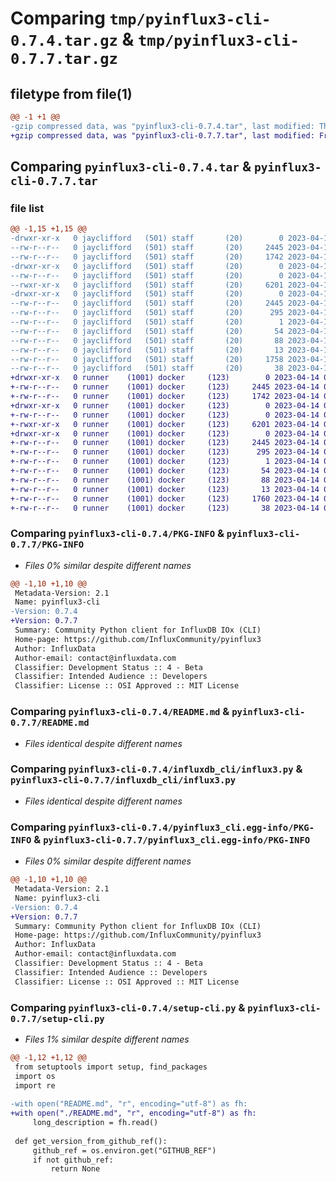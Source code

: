 # Comparing `tmp/pyinflux3-cli-0.7.4.tar.gz` & `tmp/pyinflux3-cli-0.7.7.tar.gz`

## filetype from file(1)

```diff
@@ -1 +1 @@
-gzip compressed data, was "pyinflux3-cli-0.7.4.tar", last modified: Thu Apr 13 14:43:41 2023, max compression
+gzip compressed data, was "pyinflux3-cli-0.7.7.tar", last modified: Fri Apr 14 08:21:29 2023, max compression
```

## Comparing `pyinflux3-cli-0.7.4.tar` & `pyinflux3-cli-0.7.7.tar`

### file list

```diff
@@ -1,15 +1,15 @@
-drwxr-xr-x   0 jayclifford   (501) staff       (20)        0 2023-04-13 14:43:41.217357 pyinflux3-cli-0.7.4/
--rw-r--r--   0 jayclifford   (501) staff       (20)     2445 2023-04-13 14:43:41.217038 pyinflux3-cli-0.7.4/PKG-INFO
--rw-r--r--   0 jayclifford   (501) staff       (20)     1742 2023-04-12 13:42:15.000000 pyinflux3-cli-0.7.4/README.md
-drwxr-xr-x   0 jayclifford   (501) staff       (20)        0 2023-04-13 14:43:41.212882 pyinflux3-cli-0.7.4/influxdb_cli/
--rw-r--r--   0 jayclifford   (501) staff       (20)        0 2023-04-13 13:57:11.000000 pyinflux3-cli-0.7.4/influxdb_cli/__init__.py
--rwxr-xr-x   0 jayclifford   (501) staff       (20)     6201 2023-04-11 16:54:23.000000 pyinflux3-cli-0.7.4/influxdb_cli/influx3.py
-drwxr-xr-x   0 jayclifford   (501) staff       (20)        0 2023-04-13 14:43:41.216521 pyinflux3-cli-0.7.4/pyinflux3_cli.egg-info/
--rw-r--r--   0 jayclifford   (501) staff       (20)     2445 2023-04-13 14:43:41.000000 pyinflux3-cli-0.7.4/pyinflux3_cli.egg-info/PKG-INFO
--rw-r--r--   0 jayclifford   (501) staff       (20)      295 2023-04-13 14:43:41.000000 pyinflux3-cli-0.7.4/pyinflux3_cli.egg-info/SOURCES.txt
--rw-r--r--   0 jayclifford   (501) staff       (20)        1 2023-04-13 14:43:41.000000 pyinflux3-cli-0.7.4/pyinflux3_cli.egg-info/dependency_links.txt
--rw-r--r--   0 jayclifford   (501) staff       (20)       54 2023-04-13 14:43:41.000000 pyinflux3-cli-0.7.4/pyinflux3_cli.egg-info/entry_points.txt
--rw-r--r--   0 jayclifford   (501) staff       (20)       88 2023-04-13 14:43:41.000000 pyinflux3-cli-0.7.4/pyinflux3_cli.egg-info/requires.txt
--rw-r--r--   0 jayclifford   (501) staff       (20)       13 2023-04-13 14:43:41.000000 pyinflux3-cli-0.7.4/pyinflux3_cli.egg-info/top_level.txt
--rw-r--r--   0 jayclifford   (501) staff       (20)     1758 2023-04-13 14:31:24.000000 pyinflux3-cli-0.7.4/setup-cli.py
--rw-r--r--   0 jayclifford   (501) staff       (20)       38 2023-04-13 14:43:41.217451 pyinflux3-cli-0.7.4/setup.cfg
+drwxr-xr-x   0 runner    (1001) docker     (123)        0 2023-04-14 08:21:29.476717 pyinflux3-cli-0.7.7/
+-rw-r--r--   0 runner    (1001) docker     (123)     2445 2023-04-14 08:21:29.476717 pyinflux3-cli-0.7.7/PKG-INFO
+-rw-r--r--   0 runner    (1001) docker     (123)     1742 2023-04-14 08:21:23.000000 pyinflux3-cli-0.7.7/README.md
+drwxr-xr-x   0 runner    (1001) docker     (123)        0 2023-04-14 08:21:29.476717 pyinflux3-cli-0.7.7/influxdb_cli/
+-rw-r--r--   0 runner    (1001) docker     (123)        0 2023-04-14 08:21:23.000000 pyinflux3-cli-0.7.7/influxdb_cli/__init__.py
+-rwxr-xr-x   0 runner    (1001) docker     (123)     6201 2023-04-14 08:21:23.000000 pyinflux3-cli-0.7.7/influxdb_cli/influx3.py
+drwxr-xr-x   0 runner    (1001) docker     (123)        0 2023-04-14 08:21:29.476717 pyinflux3-cli-0.7.7/pyinflux3_cli.egg-info/
+-rw-r--r--   0 runner    (1001) docker     (123)     2445 2023-04-14 08:21:29.000000 pyinflux3-cli-0.7.7/pyinflux3_cli.egg-info/PKG-INFO
+-rw-r--r--   0 runner    (1001) docker     (123)      295 2023-04-14 08:21:29.000000 pyinflux3-cli-0.7.7/pyinflux3_cli.egg-info/SOURCES.txt
+-rw-r--r--   0 runner    (1001) docker     (123)        1 2023-04-14 08:21:29.000000 pyinflux3-cli-0.7.7/pyinflux3_cli.egg-info/dependency_links.txt
+-rw-r--r--   0 runner    (1001) docker     (123)       54 2023-04-14 08:21:29.000000 pyinflux3-cli-0.7.7/pyinflux3_cli.egg-info/entry_points.txt
+-rw-r--r--   0 runner    (1001) docker     (123)       88 2023-04-14 08:21:29.000000 pyinflux3-cli-0.7.7/pyinflux3_cli.egg-info/requires.txt
+-rw-r--r--   0 runner    (1001) docker     (123)       13 2023-04-14 08:21:29.000000 pyinflux3-cli-0.7.7/pyinflux3_cli.egg-info/top_level.txt
+-rw-r--r--   0 runner    (1001) docker     (123)     1760 2023-04-14 08:21:23.000000 pyinflux3-cli-0.7.7/setup-cli.py
+-rw-r--r--   0 runner    (1001) docker     (123)       38 2023-04-14 08:21:29.476717 pyinflux3-cli-0.7.7/setup.cfg
```

### Comparing `pyinflux3-cli-0.7.4/PKG-INFO` & `pyinflux3-cli-0.7.7/PKG-INFO`

 * *Files 0% similar despite different names*

```diff
@@ -1,10 +1,10 @@
 Metadata-Version: 2.1
 Name: pyinflux3-cli
-Version: 0.7.4
+Version: 0.7.7
 Summary: Community Python client for InfluxDB IOx (CLI)
 Home-page: https://github.com/InfluxCommunity/pyinflux3
 Author: InfluxData
 Author-email: contact@influxdata.com
 Classifier: Development Status :: 4 - Beta
 Classifier: Intended Audience :: Developers
 Classifier: License :: OSI Approved :: MIT License
```

### Comparing `pyinflux3-cli-0.7.4/README.md` & `pyinflux3-cli-0.7.7/README.md`

 * *Files identical despite different names*

### Comparing `pyinflux3-cli-0.7.4/influxdb_cli/influx3.py` & `pyinflux3-cli-0.7.7/influxdb_cli/influx3.py`

 * *Files identical despite different names*

### Comparing `pyinflux3-cli-0.7.4/pyinflux3_cli.egg-info/PKG-INFO` & `pyinflux3-cli-0.7.7/pyinflux3_cli.egg-info/PKG-INFO`

 * *Files 0% similar despite different names*

```diff
@@ -1,10 +1,10 @@
 Metadata-Version: 2.1
 Name: pyinflux3-cli
-Version: 0.7.4
+Version: 0.7.7
 Summary: Community Python client for InfluxDB IOx (CLI)
 Home-page: https://github.com/InfluxCommunity/pyinflux3
 Author: InfluxData
 Author-email: contact@influxdata.com
 Classifier: Development Status :: 4 - Beta
 Classifier: Intended Audience :: Developers
 Classifier: License :: OSI Approved :: MIT License
```

### Comparing `pyinflux3-cli-0.7.4/setup-cli.py` & `pyinflux3-cli-0.7.7/setup-cli.py`

 * *Files 1% similar despite different names*

```diff
@@ -1,12 +1,12 @@
 from setuptools import setup, find_packages
 import os
 import re
 
-with open("README.md", "r", encoding="utf-8") as fh:
+with open("./README.md", "r", encoding="utf-8") as fh:
     long_description = fh.read()
 
 def get_version_from_github_ref():
     github_ref = os.environ.get("GITHUB_REF")
     if not github_ref:
         return None
```

